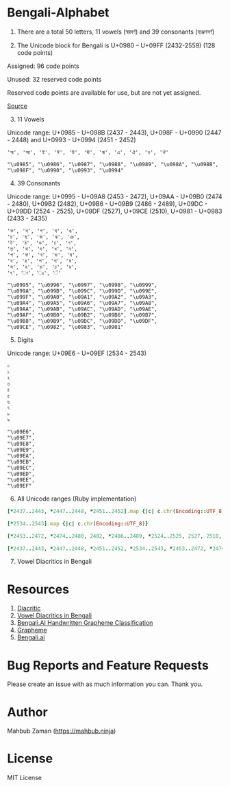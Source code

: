 # Bengali-Alphabet

1. There are a total 50 letters, 11 vowels (স্বরবর্ণ) and 39 consonants (ব্যঞ্জনবর্ণ)

2. The Unicode block for Bengali is U+0980 – U+09FF (2432-2559) (128 code points)

Assigned: 96 code points

Unused: 32 reserved code points

Reserved code points are available for use, but are not yet assigned.

[Source](https://www.unicode.org/charts/PDF/U0980.pdf)

3. 11 Vowels

Unicode range: U+0985 - U+098B (2437 - 2443), U+098F - U+0990 (2447 - 2448) and U+0993 - U+0994 (2451 - 2452)

```
'অ', 'আ', 'ই', 'ঈ', 'উ', 'ঊ', 'ঋ', 'এ', 'ঐ', 'ও', 'ঔ'
```

```
"\u0985", "\u0986", "\u0987", "\u0988", "\u0989", "\u098A", "\u098B", "\u098F", "\u0990", "\u0993", "\u0994"
```


4. 	39 Consonants

Unicode range: U+0995 - U+09A8 (2453 - 2472), U+09AA - U+09B0	(2474 - 2480), U+09B2	(2482), U+09B6 - U+09B9	(2486 - 2489), U+09DC - U+09DD (2524 - 2525), U+09DF (2527), U+09CE (2510), U+0981 - U+0983	(2433 - 2435)



```
'ক', 'খ', 'গ', 'ঘ', 'ঙ',
'চ', 'ছ', 'জ', 'ঝ', 'ঞ',
'ট', 'ঠ', 'ড', 'ঢ', 'ণ',
'ত', 'থ', 'দ', 'ধ', 'ন',
'প', 'ফ', 'ব', 'ভ', 'ম',
'য', 'র', 'ল', 'শ', 'ষ',
'স', 'হ', 'ড়', 'ঢ়', 'য়',
'ৎ', 'ং', 'ঃ', '‍ঁ'
```

```
"\u0995", "\u0996", "\u0997", "\u0998", "\u0999",
"\u099A", "\u099B", "\u099C", "\u099D", "\u099E",
"\u099F", "\u09A0", "\u09A1", "\u09A2", "\u09A3",
"\u09A4", "\u09A5", "\u09A6", "\u09A7", "\u09A8",
"\u09AA", "\u09AB", "\u09AC", "\u09AD", "\u09AE",
"\u09AF", "\u09B0", "\u09B2", "\u09B6", "\u09B7",
"\u09B8", "\u09B9", "\u09DC", "\u09DD", "\u09DF",
"\u09CE", "\u0982", "\u0983", "\u0981"
```

5. Digits

Unicode range: U+09E6 - U+09EF (2534 - 2543)

```
০
১
২
৩
৪
৫
৬
৭
৮
৯
```

```
"\u09E6",
"\u09E7",
"\u09E8",
"\u09E9",
"\u09EA",
"\u09EB",
"\u09EC",
"\u09ED",
"\u09EE",
"\u09EF"
```

6. All Unicode ranges (Ruby implementation)

```ruby
[*2437..2443, *2447..2448, *2451..2452].map {|c| c.chr(Encoding::UTF_8)}

[*2534..2543].map {|c| c.chr(Encoding::UTF_8)}

[*2453..2472, *2474..2480, 2482, *2486..2489, *2524..2525, 2527, 2510, *2433..2435].map {|c| c.chr(Encoding::UTF_8)}
```

```ruby
[*2437..2443, *2447..2448, *2451..2452, *2534..2543, *2453..2472, *2474..2480, 2482, *2486..2489, *2524..2525, 2527, 2510, *2433..2435].map {|c| c.chr(Encoding::UTF_8)}
```

7. Vowel Diacritics in Bengali



Resources
============
1. [Diacritic](https://en.wikipedia.org/wiki/Diacritic)
2. [Vowel Diacritics in Bengali](https://en.wikibooks.org/wiki/Bengali/Script/Diacritics)
3. [Bengali.AI Handwritten Grapheme Classification](https://tongxinw.github.io/bengali.ai/)
4. [Grapheme](https://en.wikipedia.org/wiki/Grapheme)
5. [Bengali.ai](https://bengali.ai/)

Bug Reports and Feature Requests
============
Please create an issue with as much information you can. Thank you.

Author
============
Mahbub Zaman (https://mahbub.ninja)

License
============
MIT License
